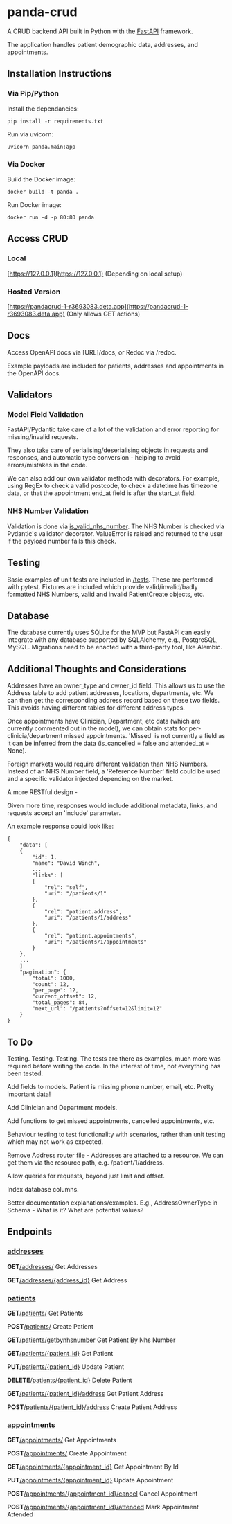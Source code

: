 # panda-crud

A CRUD backend API built in Python with the [FastAPI](https://fastapi.tiangolo.com/) framework.

The application handles patient demographic data, addresses, and appointments.

## Installation Instructions

### Via Pip/Python

Install the dependancies:

```
pip install -r requirements.txt
```

Run via uvicorn:

```
uvicorn panda.main:app
```

### Via Docker

Build the Docker image:

```
docker build -t panda .
```

Run Docker image:

```
docker run -d -p 80:80 panda
```

## Access CRUD

### Local

[https://127.0.0.1](https://127.0.0.1) (Depending on local setup)

### Hosted Version

[https://pandacrud-1-r3693083.deta.app](https://pandacrud-1-r3693083.deta.app) (Only allows GET actions)

## Docs

Access OpenAPI docs via [URL]/docs, or Redoc via /redoc.

Example payloads are included for patients, addresses and appointments in the OpenAPI docs.

## Validators

### Model Field Validation

FastAPI/Pydantic take care of a lot of the validation and error reporting for missing/invalid requests.

They also take care of serialising/deserialising objects in requests and responses, and automatic type conversion - helping to avoid errors/mistakes in the code.

We can also add our own validator methods with decorators. For example, using RegEx to check a valid postcode, to check a datetime has timezone data, or that the appointment end_at field is after the start_at field.

### NHS Number Validation

Validation is done via [is_valid_nhs_number](panda/util/nhs_validator.py). The NHS Number is checked via Pydantic's validator decorator. ValueError is raised and returned to the user if the payload number fails this check.

## Testing

Basic examples of unit tests are included in [/tests](/tests). These are performed with pytest. Fixtures are included which provide valid/invalid/badly formatted NHS Numbers, valid and invalid PatientCreate objects, etc.

## Database

The database currently uses SQLite for the MVP but FastAPI can easily integrate with any database supported by SQLAlchemy, e.g., PostgreSQL, MySQL. Migrations need to be enacted with a third-party tool, like Alembic.

## Additional Thoughts and Considerations

Addresses have an owner_type and owner_id field. This allows us to use the Address table to add patient addresses, locations, departments, etc. We can then get the corresponding address record based on these two fields. This avoids having different tables for different address types.

Once appointments have Clinician, Department, etc data (which are currently commented out in the model), we can obtain stats for per-clinicia/department missed appointments. 'Missed' is not currently a field as it can be inferred from the data (is_cancelled = false and attended_at = None).

Foreign markets would require different validation than NHS Numbers. Instead of an NHS Number field, a 'Reference Number' field could be used and a specific validator injected depending on the market.

A more RESTful design -

Given more time, responses would include additional metadata, links, and requests accept an 'include' parameter.

An example response could look like:

```
{
	"data": [
	{
		"id": 1,
		"name": "David Winch",
		...
		"links": [
		{
			"rel": "self",
			"uri": "/patients/1"
		},
		{
			"rel": "patient.address",
			"uri": "/patients/1/address"
		},
		{
			"rel": "patient.appointments",
			"uri": "/patients/1/appointments"
		}
	},
	...
	]
	"pagination": {
		"total": 1000,
		"count": 12,
		"per_page": 12,
		"current_offset": 12,
		"total_pages": 84,
		"next_url": "/patients?offset=12&limit=12"
	}
}
```

## To Do

Testing. Testing. Testing. The tests are there as examples, much more was required before writing the code. In the interest of time, not everything has been tested.

Add fields to models. Patient is missing phone number, email, etc. Pretty important data!

Add Clinician and Department models.

Add functions to get missed appointments, cancelled appointments, etc.

Behaviour testing to test functionality with scenarios, rather than unit testing which may not work as expected.

Remove Address router file - Addresses are attached to a resource. We can get them via the resource path, e.g. /patient/1/address.

Allow queries for requests, beyond just limit and offset.

Index database columns.

Better documentation explanations/examples. E.g., AddressOwnerType in Schema - What is it? What are potential values?

## Endpoints

### [addresses](https://pandacrud-1-r3693083.deta.app/docs#/addresses)

**GET**[/addresses/](https://pandacrud-1-r3693083.deta.app/docs#/addresses/get_addresses_addresses__get) Get Addresses

**GET**[/addresses/{address_id}](https://pandacrud-1-r3693083.deta.app/docs#/addresses/get_address_addresses__address_id__get) Get Address

### [patients](https://pandacrud-1-r3693083.deta.app/docs#/patients)

**GET**[/patients/](https://pandacrud-1-r3693083.deta.app/docs#/patients/get_patients_patients__get) Get Patients

**POST**[/patients/](https://pandacrud-1-r3693083.deta.app/docs#/patients/create_patient_patients__post) Create Patient

**GET**[/patients/getbynhsnumber](https://pandacrud-1-r3693083.deta.app/docs#/patients/get_patient_by_nhs_number_patients_getbynhsnumber_get) Get Patient By Nhs Number

**GET**[/patients/{patient_id}](https://pandacrud-1-r3693083.deta.app/docs#/patients/get_patient_patients__patient_id__get) Get Patient

**PUT**[/patients/{patient_id}](https://pandacrud-1-r3693083.deta.app/docs#/patients/update_patient_patients__patient_id__put) Update Patient

**DELETE**[/patients/{patient_id}](https://pandacrud-1-r3693083.deta.app/docs#/patients/delete_patient_patients__patient_id__delete) Delete Patient

**GET**[/patients/{patient_id}/address](https://pandacrud-1-r3693083.deta.app/docs#/patients/get_patient_address_patients__patient_id__address_get) Get Patient Address

**POST**[/patients/{patient_id}/address](https://pandacrud-1-r3693083.deta.app/docs#/patients/create_patient_address_patients__patient_id__address_post) Create Patient Address

### [appointments](https://pandacrud-1-r3693083.deta.app/docs#/appointments)

**GET**[/appointments/](https://pandacrud-1-r3693083.deta.app/docs#/appointments/get_appointments_appointments__get) Get Appointments

**POST**[/appointments/](https://pandacrud-1-r3693083.deta.app/docs#/appointments/create_appointment_appointments__post) Create Appointment

**GET**[/appointments/{appointment_id}](https://pandacrud-1-r3693083.deta.app/docs#/appointments/get_appointment_by_id_appointments__appointment_id__get) Get Appointment By Id

**PUT**[/appointments/{appointment_id}](https://pandacrud-1-r3693083.deta.app/docs#/appointments/update_appointment_appointments__appointment_id__put) Update Appointment

**POST**[/appointments/{appointment_id}/cancel](https://pandacrud-1-r3693083.deta.app/docs#/appointments/cancel_appointment_appointments__appointment_id__cancel_post) Cancel Appointment

**POST**[/appointments/{appointment_id}/attended](https://pandacrud-1-r3693083.deta.app/docs#/appointments/mark_appointment_attended_appointments__appointment_id__attended_post) Mark Appointment Attended
